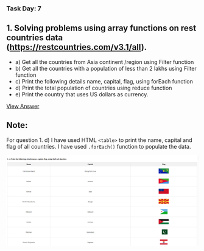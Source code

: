 ### Task Day: 7

## 1. Solving problems using array functions on rest countries data (https://restcountries.com/v3.1/all).
+ a) Get all the countries from Asia continent /region using Filter function
+ b) Get all the countries with a population of less than 2 lakhs using Filter function
+ c) Print the following details name, capital, flag, using forEach function
+ d) Print the total population of countries using reduce function
+ e) Print the country that uses US dollars as currency.

[View Answer](https://github.com/Sharavanakumar35/day-7-task/blob/main/array-methods.js)


## Note: 

For question 1. d) I have used HTML `<table>` to print the name, capital and flag of all countries. I have used `.forEach()` function to populate the data.

![Name_Capital_Flag_Table](nameCapitalFlag_table.png)

